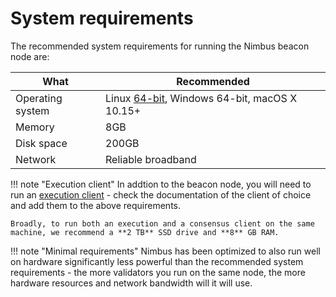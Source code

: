 # System requirements

The recommended system requirements for running the Nimbus beacon node are:

| What       |  Recommended |
| ---------- | ------ |
| Operating system | Linux [64-bit](https://en.wikipedia.org/wiki/64-bit_computing), Windows 64-bit, macOS X 10.15+ |
| Memory     | 8GB |
| Disk space | 200GB |
| Network    | Reliable broadband |

!!! note "Execution client"
    In addtion to the beacon node, you will need to run an [execution client](./eth1.md) - check the documentation of the client of choice and add them to the above requirements.

    Broadly, to run both an execution and a consensus client on the same machine, we recommend a **2 TB** SSD drive and **8** GB RAM.

!!! note "Minimal requirements"
    Nimbus has been optimized to also run well on hardware significantly less powerful than the recommended system requirements - the more validators you run on the same node, the more hardware resources and network bandwidth will it will use.
